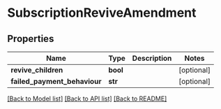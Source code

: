 # SubscriptionReviveAmendment

## Properties
Name | Type | Description | Notes
------------ | ------------- | ------------- | -------------
**revive_children** | **bool** |  | [optional] 
**failed_payment_behaviour** | **str** |  | [optional] 

[[Back to Model list]](../README.md#documentation-for-models) [[Back to API list]](../README.md#documentation-for-api-endpoints) [[Back to README]](../README.md)

